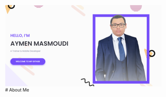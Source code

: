 <img src="https://raw.githubusercontent.com/AymenSoft/AymenSoft/master/images/header.png">
# About Me
